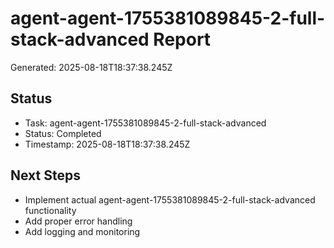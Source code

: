 # agent-agent-1755381089845-2-full-stack-advanced Report

Generated: 2025-08-18T18:37:38.245Z

## Status
- Task: agent-agent-1755381089845-2-full-stack-advanced
- Status: Completed
- Timestamp: 2025-08-18T18:37:38.245Z

## Next Steps
- Implement actual agent-agent-1755381089845-2-full-stack-advanced functionality
- Add proper error handling
- Add logging and monitoring

